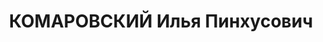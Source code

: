 ---
title: КОМАРОВСКИЙ Илья Пинхусович
description: народився 1897 у м. Кілія Аккерманського пов. Бессарабської губ. Єврей,
  з кустарів, освіта початкова, член ВКП(б) з 1920 р. Проживав у Харкові. Заступник
  голови Жовтневої райради. Заарештований _17.08.1937_ р. як член терористичної антирад.
  організації (статті 54-8, 54-11 КК УРСР) і військовою колегією Верховного Суду СРСР
  _05.12.1937_ р. (статті 54-7, 54-8, 54-11 КК УРСР) засуджений до розстрілу з конфіскацією
  майна. Розстріляний _06.12.1937_ р. у Харкові. Реабілітований _28.05.1957_ р.
---